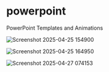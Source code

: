 # powerpoint
 PowerPoint Templates and Animations

![Screenshot 2025-04-25 154900](https://github.com/user-attachments/assets/b213e80e-0b7d-4962-b952-7a9b5ff27e96)

![Screenshot 2025-04-25 164950](https://github.com/user-attachments/assets/86fc46aa-b9bc-475a-902d-05ac907998e9)

![Screenshot 2025-04-27 074153](https://github.com/user-attachments/assets/dc382253-170e-4ae6-8e2f-525486c0224f)


